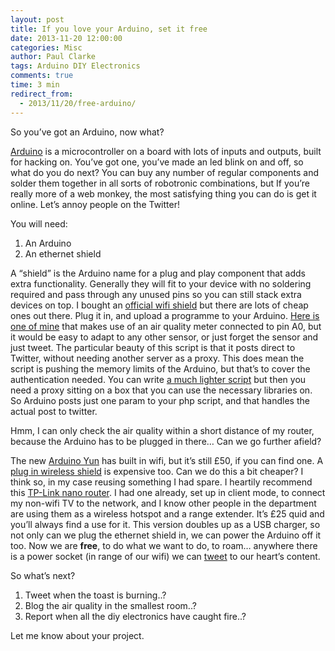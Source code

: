 ```yaml
---
layout: post
title: If you love your Arduino, set it free
date: 2013-11-20 12:00:00
categories: Misc
author: Paul Clarke
tags: Arduino DIY Electronics
comments: true
time: 3 min
redirect_from:
  - 2013/11/20/free-arduino/
---
```


So you’ve got an Arduino, now what?

[Arduino](http://arduino.cc/) is a microcontroller on a board with lots of inputs and outputs, built for hacking on. You’ve got one, you’ve made an led blink on and off, so what do you do next? You can buy any number of regular components and solder them together in all sorts of robotronic combinations, but If you’re really more of a web monkey, the most satisfying thing you can do is get it online. Let’s annoy people on the Twitter!

You will need:
1. An Arduino
2. An ethernet shield

A “shield” is the Arduino name for a plug and play component that adds extra functionality. Generally they will fit to your device with no soldering required and pass through any unused pins so you can still stack extra devices on top. I bought an [official wifi shield](http://arduino.cc/en/Main/ArduinoEthernetShield) but there are lots of cheap ones out there. Plug it in, and upload a programme to your Arduino. [Here is one of mine](https://github.com/pauly/arduino/blob/master/sniff_tweeter/sniff_tweeter.ino) that makes use of an air quality meter connected to pin A0, but it would be easy to adapt to any other sensor, or just forget the sensor and just tweet. The particular beauty of this script is that it posts direct to Twitter, without needing another server as a proxy. This does mean the script is pushing the memory limits of the Arduino, but that’s to cover the authentication needed. You can write [a much lighter script](https://github.com/pauly/rf-butler) but then you need a proxy sitting on a box that you can use the necessary libraries on. So Arduino posts just one param to your php script, and that handles the actual post to twitter.

Hmm, I can only check the air quality within a short distance of my router, because the Arduino has to be plugged in there… Can we go further afield?

The new [Arduino Yun](https://github.com/pauly/arduino/blob/master/sniff_tweeter/sniff_tweeter.ino) has built in wifi, but it’s still £50, if you can find one. A [plug in wireless shield](http://store.arduino.cc/index.php?main_page=product_info&cPath=11_5&products_id=312) is expensive too. Can we do this a bit cheaper? I think so, in my case reusing something I had spare. I heartily recommend this [TP-Link nano router](http://www.amazon.co.uk/exec/obidos/ASIN/B00APZZ30W?tag=clarkeology-21). I had one already, set up in client mode, to connect my non-wifi TV to the network, and I know other people in the department are using them as a wireless hotspot and a range extender. It’s £25 quid and you’ll always find a use for it. This version doubles up as a USB charger, so not only can we plug the ethernet shield in, we can power the Arduino off it too. Now we are **free**, to do what we want to do, to roam… anywhere there is a power socket (in range of our wifi) we can [tweet](https://twitter.com/ourduino) to our heart’s content.

So what’s next?

1. Tweet when the toast is burning..?
2. Blog the air quality in the smallest room..?
3. Report when all the diy electronics have caught fire..?

Let me know about your project.